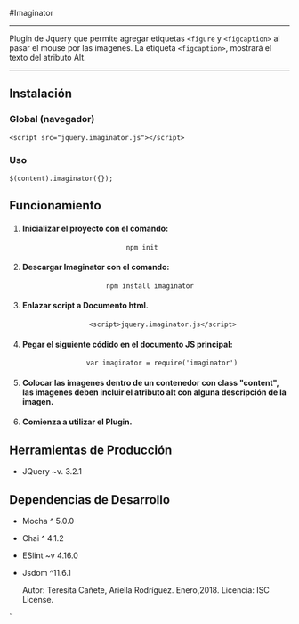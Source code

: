#Imaginator

- - -


Plugin de Jquery que permite agregar etiquetas `<figure` y `<figcaption>` al pasar el mouse por las imagenes. La etiqueta `<figcaption>`, mostrará el texto del atributo Alt.

- - -

## Instalación
### Global (navegador)

`<script src="jquery.imaginator.js"></script>`

### Uso

`$(content).imaginator({});
`

## Funcionamiento
1. ####  Inicializar el proyecto con el comando:
                                 npm init

2. ####  Descargar Imaginator con el comando:
                            npm install imaginator
                        
3. #### Enlazar script a Documento html.
`                    <script>jquery.imaginator.js</script>`

4. #### Pegar el siguiente códido en el documento JS principal:

                       var imaginator = require('imaginator')
                   
5. #### Colocar las imagenes dentro de un contenedor con class "content", las imagenes deben incluir el atributo alt con alguna descripción de la imagen.



6. #### Comienza a utilizar el Plugin.

## Herramientas de Producción
- JQuery ~v. 3.2.1

## Dependencias de Desarrollo
- Mocha ^ 5.0.0
- Chai ^ 4.1.2
- ESlint ~v 4.16.0
- Jsdom ^11.6.1


	Autor: Teresita Cañete,
           Ariella Rodríguez.
           Enero,2018.
    Licencia: ISC License.
    



    
    
     
`



